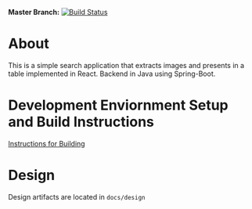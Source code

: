
**Master Branch:**  [![Build Status](https://travis-ci.org/datim/squid.svg?branch=master)](https://travis-ci.org/datim/squid)

# About
This is a simple search application that extracts images and presents in a table implemented in React.  Backend in Java using Spring-Boot.

# Development Enviornment Setup and Build Instructions
[Instructions for Building](docs/build_instructions.md)

# Design
Design artifacts are located in `docs/design`
